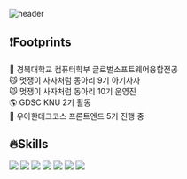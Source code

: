 
![header](https://capsule-render.vercel.app/api?type=waving&color=auto&height=300&section=header&text=Hi%20there%20I'm%20Patrick%20Welcome!~!&fontSize=40)

## :heavy_exclamation_mark:Footprints
   :white_flower: 경북대학교 컴퓨터학부 글로벌소프트웨어융합전공<br>
   :smirk_cat: 멋쟁이 사자처럼 동아리 9기 아기사자<br>
   :smirk_cat: 멋쟁이 사자처럼 동아리 10기 운영진<br>
   :earth_americas: GDSC KNU 2기 활동<br>
   :rocket: 우아한테크코스 프론트엔드 5기 진행 중<br>
   
## 🔥Skills
   <img src="https://img.shields.io/badge/JavaScript-#F7DF1E?style=flat-square&logo=JavaScript&logoColor=white"/>
   <img src="https://img.shields.io/badge/React-#61DAFB?style=flat-square&logo=React&logoColor=white"/>
   <img src="https://img.shields.io/badge/HTML5-#E34F26?style=flat-square&logo=HTML5&logoColor=white"/>
   <img src="https://img.shields.io/badge/CSS3-#1572B6?style=flat-square&logo=CSS3&logoColor=white"/>
   <img src="https://img.shields.io/badge/Node.js-#339933?style=flat-square&logo=Node.js&logoColor=white"/>
   <img src="https://img.shields.io/badge/Express-#000000?style=flat-square&logo=Express&logoColor=white"/>
   <img src="https://img.shields.io/badge/MySQL-#4479A1?style=flat-square&logo=MySQL&logoColor=white"/>
   
<!--
**GC-Park/gc-park** is a ✨ _special_ ✨ repository because its `README.md` (this file) appears on your GitHub profile.

Here are some ideas to get you started:

- 🔭 I’m currently working on ...
- 🌱 I’m currently learning ...
- 👯 I’m looking to collaborate on ...
- 🤔 I’m looking for help with ...
- 💬 Ask me about ...
- 📫 How to reach me: ...
- 😄 Pronouns: ...
- ⚡ Fun fact: ...
-->
